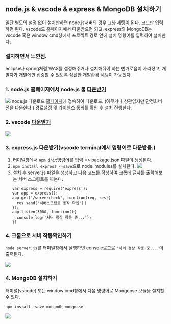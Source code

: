 ## node.js & vscode & express  & MongoDB 설치하기
일단 별도의 설정 없이 설치만하면 node.js서버의 경우 그냥 세팅이 된다. 코드만 입력하면 된다. vscode도 홈페이지에서 다운받으면 되고, express와 MongoDB는 vscode 혹은 window cmd창에서 프로젝트 경로 안에 설치 명령어를 입력하여 설치한다.

### 설치하면서 느낀점.
eclipse나 spring처럼 WAS를 설정해주거나 설치해줘야 하는 번거로움이 사라졌고, 개발자가 개발에만 집중할 수 있도록 심플한 개발환경 세팅이 가능했다.


### 1. node.js 홈페이지에서 node.js 툴 [다운받기](https://nodejs.org/en/)
![](https://user-images.githubusercontent.com/42515875/61799507-34f6d680-ae66-11e9-9248-5efa2fcfa501.png)
node.js 다운로드 [홈페이지](https://nodejs.org/en/)에 접속하여 다운로드. (아무거나 상관없지만 안정화버전을 다운한다.)
경로설정 및 라이센스 동의를 확인 후 설치 진행한다.

### 2. vscode [다운받기](https://code.visualstudio.com/)
![](https://user-images.githubusercontent.com/42515875/61799774-aa62a700-ae66-11e9-87ae-0ef994b73494.png)

### 3. express.js 다운받기(vscode terminal에서 명령어로 다운받음.)
  1) 터미널창에서 ```npm init```명령어를 입력 => package.json 파일이 생성된다.
  2) ```npm install express --save```으로 node_modules를 설치한다.
  ![](https://user-images.githubusercontent.com/42515875/61801620-0b3fae80-ae6a-11e9-9966-02697e290086.png)
  3) 설치 후 server.js 파일을 생성하고 다음 코드를 작성하여 크롬에 글자를 출력해보는 서버 스크릡트를 짜본다.
    
 ``` 
    var express = require('express');
    var app = express();
    app.get('/servercheck', function(req, res){
      res.send('서버스크립트 동작 확인')ㅣ
    });
    app.listen(3000, function(){
      console.log('서버 정상 작동 중...');
    })   
 ```

### 4. 크롬으로 서버 작동확인하기
```node server.js```를 터미널창에서 실행하면 console로그로 ```'서버 정상 작동 중...'```이 출력된다.



![](https://user-images.githubusercontent.com/42515875/61801622-0bd84500-ae6a-11e9-9ff5-98e2e34c80b6.png)


### 4. MongoDB 설치하기
터미널(vscode) 또는 window cmd창에서 다음 명령어로 Mongoose 모듈을 설치할 수 있다.


```npm install -save mongodb mongoose```


![](https://user-images.githubusercontent.com/42515875/61801619-0b3fae80-ae6a-11e9-95f0-2c66c2579af1.png)


